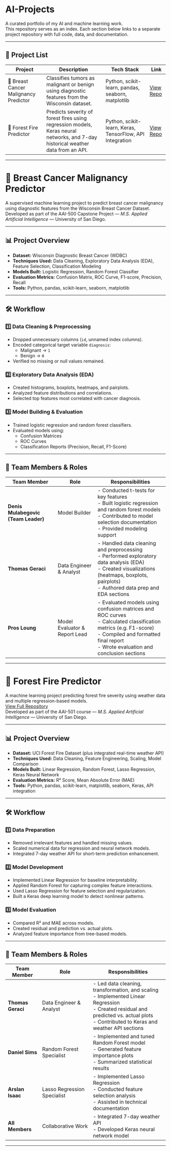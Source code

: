 # AI-Projects

A curated portfolio of my AI and machine learning work.  
This repository serves as an index. Each section below links to a separate project repository with full code, data, and documentation.

---

## 📂 Project List

| Project | Description | Tech Stack | Link |
|---------|-------------|------------|------|
| 🧬 Breast Cancer Malignancy Predictor | Classifies tumors as malignant or benign using diagnostic features from the Wisconsin dataset. | Python, scikit-learn, pandas, seaborn, matplotlib | [View Repo](https://github.com/Tom123454321876/AI-Projects) |
| 🌲 Forest Fire Predictor | Predicts severity of forest fires using regression models, Keras neural networks, and 7-day historical weather data from an API. | Python, scikit-learn, Keras, TensorFlow, API Integration | [View Repo](https://github.com/Tom123454321876/AAI501-Forest-Fire-Predictor-Final-Project-Group2) |

---

# 🧬 Breast Cancer Malignancy Predictor

A supervised machine learning project to predict breast cancer malignancy using diagnostic features from the Wisconsin Breast Cancer Dataset.  
Developed as part of the AAI-500 Capstone Project — *M.S. Applied Artificial Intelligence* — University of San Diego.

---

## 📊 Project Overview

- **Dataset:** Wisconsin Diagnostic Breast Cancer (WDBC)
- **Techniques Used:** Data Cleaning, Exploratory Data Analysis (EDA), Feature Selection, Classification Modeling
- **Models Built:** Logistic Regression, Random Forest Classifier
- **Evaluation Metrics:** Confusion Matrix, ROC Curve, F1-score, Precision, Recall
- **Tools:** Python, pandas, scikit-learn, seaborn, matplotlib

---

## 🛠️ Workflow

### 1️⃣ Data Cleaning & Preprocessing
- Dropped unnecessary columns (`id`, unnamed index columns).
- Encoded categorical target variable `diagnosis`:
  - Malignant → `1`
  - Benign → `0`
- Verified no missing or null values remained.

### 2️⃣ Exploratory Data Analysis (EDA)
- Created histograms, boxplots, heatmaps, and pairplots.
- Analyzed feature distributions and correlations.
- Selected top features most correlated with cancer diagnosis.

### 3️⃣ Model Building & Evaluation
- Trained logistic regression and random forest classifiers.
- Evaluated models using:
  - Confusion Matrices
  - ROC Curves
  - Classification Reports (Precision, Recall, F1-Score)

---

## 👥 Team Members & Roles

| Team Member | Role | Responsibilities |
| ------------ | ---- | ----------------- |
| **Denis Mulabegovic (Team Leader)** | Model Builder | - Conducted t-tests for key features<br>- Built logistic regression and random forest models<br>- Contributed to model selection documentation<br>- Provided modeling support |
| **Thomas Geraci** | Data Engineer & Analyst | - Handled data cleaning and preprocessing<br>- Performed exploratory data analysis (EDA)<br>- Created visualizations (heatmaps, boxplots, pairplots)<br>- Authored data prep and EDA sections |
| **Pros Loung** | Model Evaluator & Report Lead | - Evaluated models using confusion matrices and ROC curves<br>- Calculated classification metrics (e.g. F1-score)<br>- Compiled and formatted final report<br>- Wrote evaluation and conclusion sections |

---

# 🌲 Forest Fire Predictor

A machine learning project predicting forest fire severity using weather data and multiple regression-based models.  
[View Full Repository](https://github.com/Tom123454321876/AAI501-Forest-Fire-Predictor-Final-Project-Group2)  
Developed as part of the AAI-501 course — *M.S. Applied Artificial Intelligence* — University of San Diego.

---

## 📊 Project Overview

- **Dataset:** UCI Forest Fire Dataset (plus integrated real-time weather API)
- **Techniques Used:** Data Cleaning, Feature Engineering, Scaling, Model Comparison
- **Models Built:** Linear Regression, Random Forest, Lasso Regression, Keras Neural Network
- **Evaluation Metrics:** R² Score, Mean Absolute Error (MAE)
- **Tools:** Python, pandas, scikit-learn, matplotlib, seaborn, Keras, API integration

---

## 🛠️ Workflow

### 1️⃣ Data Preparation
- Removed irrelevant features and handled missing values.
- Scaled numerical data for regression and neural network models.
- Integrated 7-day weather API for short-term prediction enhancement.

### 2️⃣ Model Development
- Implemented Linear Regression for baseline interpretability.
- Applied Random Forest for capturing complex feature interactions.
- Used Lasso Regression for feature selection and regularization.
- Built a Keras deep learning model to detect nonlinear patterns.

### 3️⃣ Model Evaluation
- Compared R² and MAE across models.
- Created residual and prediction vs. actual plots.
- Analyzed feature importance from tree-based models.

---

## 👥 Team Members & Roles

| Team Member | Role | Responsibilities |
| ------------ | ---- | ----------------- |
| **Thomas Geraci** | Data Engineer & Analyst | - Led data cleaning, transformation, and scaling<br>- Implemented Linear Regression<br>- Created residual and predicted vs. actual plots<br>- Contributed to Keras and weather API sections |
| **Daniel Sims** | Random Forest Specialist | - Implemented and tuned Random Forest model<br>- Generated feature importance plots<br>- Summarized statistical results |
| **Arslan Isaac** | Lasso Regression Specialist | - Implemented Lasso Regression<br>- Conducted feature selection analysis<br>- Assisted in technical documentation |
| **All Members** | Collaborative Work | - Integrated 7-day weather API<br>- Developed Keras neural network model |

---

